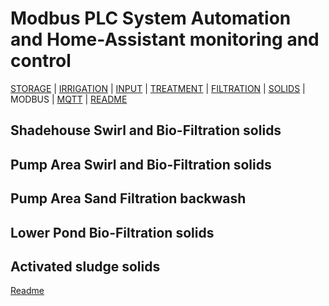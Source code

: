 # Modbus PLC System Automation and Home-Assistant monitoring and control

[STORAGE](https://github.com/wellsy57/Home-Assistant-Project/blob/master/files/STORAGE.md) |
[IRRIGATION](https://github.com/wellsy57/Home-Assistant-Project/blob/master/files/IRRIGATION.md) | [INPUT](https://github.com/wellsy57/Home-Assistant-Project/blob/master/files/INPUT.md) | 
[TREATMENT](https://github.com/wellsy57/Home-Assistant-Project/blob/master/files/TREATMENT.md) | [FILTRATION](https://github.com/wellsy57/Home-Assistant-Project/blob/master/filyes/FILTRATION.md) | 
[SOLIDS](https://github.com/wellsy57/Home-Assistant-Project/blob/master/files/SOLIDS.md) | 
MODBUS | [MQTT](https://github.com/wellsy57/Home-Assistant-Project/blob/master/files/MQTT.md) | [README](https://github.com/wellsy57/Home-Assistant-Project/blob/master/README.md)

## Shadehouse Swirl and Bio-Filtration solids


## Pump Area Swirl and Bio-Filtration solids


## Pump Area Sand Filtration backwash

## Lower Pond Bio-Filtration solids


## Activated sludge solids


[Readme](https://github.com/wellsy57/Home-Assistant-Project/blob/master/README.md)
